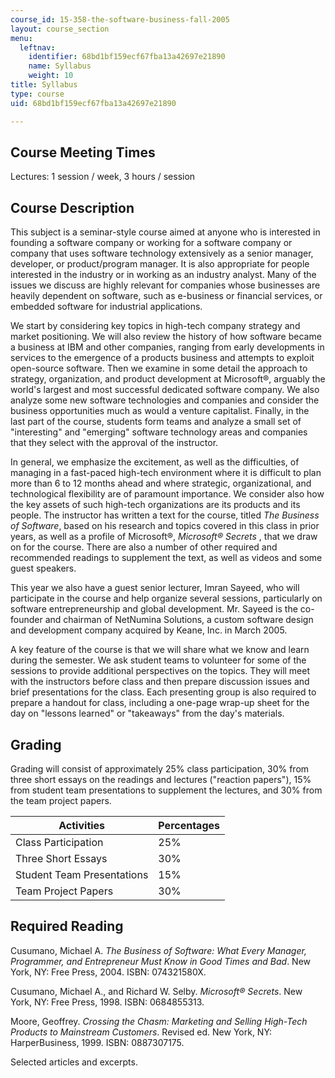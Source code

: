 ```yaml
---
course_id: 15-358-the-software-business-fall-2005
layout: course_section
menu:
  leftnav:
    identifier: 68bd1bf159ecf67fba13a42697e21890
    name: Syllabus
    weight: 10
title: Syllabus
type: course
uid: 68bd1bf159ecf67fba13a42697e21890

---
```


Course Meeting Times
--------------------

Lectures: 1 session / week, 3 hours / session

Course Description
------------------

This subject is a seminar-style course aimed at anyone who is interested in founding a software company or working for a software company or company that uses software technology extensively as a senior manager, developer, or product/program manager. It is also appropriate for people interested in the industry or in working as an industry analyst. Many of the issues we discuss are highly relevant for companies whose businesses are heavily dependent on software, such as e-business or financial services, or embedded software for industrial applications.

We start by considering key topics in high-tech company strategy and market positioning. We will also review the history of how software became a business at IBM and other companies, ranging from early developments in services to the emergence of a products business and attempts to exploit open-source software. Then we examine in some detail the approach to strategy, organization, and product development at Microsoft®, arguably the world's largest and most successful dedicated software company. We also analyze some new software technologies and companies and consider the business opportunities much as would a venture capitalist. Finally, in the last part of the course, students form teams and analyze a small set of "interesting" and "emerging" software technology areas and companies that they select with the approval of the instructor.

In general, we emphasize the excitement, as well as the difficulties, of managing in a fast-paced high-tech environment where it is difficult to plan more than 6 to 12 months ahead and where strategic, organizational, and technological flexibility are of paramount importance. We consider also how the key assets of such high-tech organizations are its products and its people. The instructor has written a text for the course, titled _The Business of Software_, based on his research and topics covered in this class in prior years, as well as a profile of Microsoft®, _Microsoft® Secrets_ , that we draw on for the course. There are also a number of other required and recommended readings to supplement the text, as well as videos and some guest speakers.

This year we also have a guest senior lecturer, Imran Sayeed, who will participate in the course and help organize several sessions, particularly on software entrepreneurship and global development. Mr. Sayeed is the co-founder and chairman of NetNumina Solutions, a custom software design and development company acquired by Keane, Inc. in March 2005.

A key feature of the course is that we will share what we know and learn during the semester. We ask student teams to volunteer for some of the sessions to provide additional perspectives on the topics. They will meet with the instructors before class and then prepare discussion issues and brief presentations for the class. Each presenting group is also required to prepare a handout for class, including a one-page wrap-up sheet for the day on "lessons learned" or "takeaways" from the day's materials.

Grading
-------

Grading will consist of approximately 25% class participation, 30% from three short essays on the readings and lectures ("reaction papers"), 15% from student team presentations to supplement the lectures, and 30% from the team project papers.

| Activities | Percentages |
| --- | --- |
| Class Participation | 25% |
| Three Short Essays | 30% |
| Student Team Presentations | 15% |
| Team Project Papers | 30% 

Required Reading
----------------

Cusumano, Michael A. _The Business of Software: What Every Manager, Programmer, and Entrepreneur Must Know in Good Times and Bad_. New York, NY: Free Press, 2004. ISBN: 074321580X.

Cusumano, Michael A., and Richard W. Selby. _Microsoft® Secrets_. New York, NY: Free Press, 1998. ISBN: 0684855313.

Moore, Geoffrey. _Crossing the Chasm: Marketing and Selling High-Tech Products to Mainstream Customers_. Revised ed. New York, NY: HarperBusiness, 1999. ISBN: 0887307175.

Selected articles and excerpts.